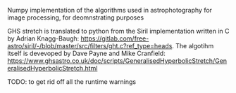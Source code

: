 Numpy implementation of the algorithms used in astrophotography for image processing, for deomnstrating purposes   

GHS stretch is translated to python from the Siril implementation written in C by Adrian Knagg-Baugh: https://gitlab.com/free-astro/siril/-/blob/master/src/filters/ght.c?ref_type=heads. 
The algotihm itself is devevoped by Dave Payne and Mike Cranfield: https://www.ghsastro.co.uk/doc/scripts/GeneralisedHyperbolicStretch/GeneralisedHyperbolicStretch.html

TODO: to get rid off all the runtime warnings
